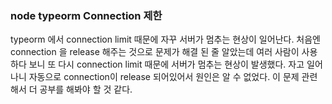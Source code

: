 ### node typeorm Connection 제한

typeorm 에서 connection limit 때문에 자꾸 서버가 멈추는 현상이 일어난다. 처음엔 connection 을 release 해주는 것으로 문제가 해결 된 줄 알았는데 여러 사람이 사용하다 보니 또 다시 connection limit 때문에 서버가 멈추는 현상이 발생했다. 자고 일어나니 자동으로 connection이 release 되어있어서 원인은 알 수 없었다. 이 문제 관련해서 더 공부를 해봐야 할 것 같다.

